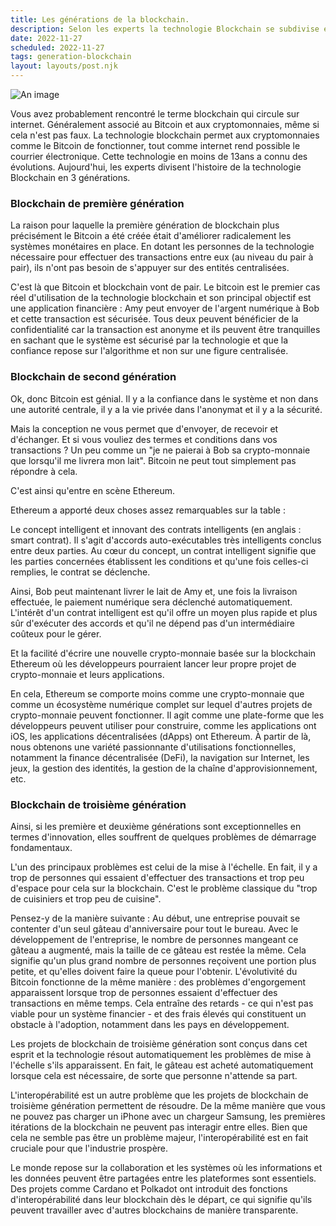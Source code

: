 ```yaml
---
title: Les générations de la blockchain.
description: Selon les experts la technologie Blockchain se subdivise en 3 étapes.
date: 2022-11-27
scheduled: 2022-11-27
tags: generation-blockchain
layout: layouts/post.njk
---
```


![An image](https://www.ledger.com/wp-content/uploads/2021/05/cover-11.png)


Vous avez probablement rencontré le terme blockchain qui circule sur internet. Généralement associé au Bitcoin et aux cryptomonnaies, même si cela n'est pas faux. La technologie blockchain permet aux cryptomonnaies comme le Bitcoin de fonctionner, tout comme internet rend possible le courrier électronique. Cette technologie en moins de 13ans a connu des évolutions. Aujourd'hui, les experts divisent l'histoire de la technologie Blockchain en 3 générations.

### Blockchain de première génération

La raison pour laquelle la première génération de blockchain plus précisément le Bitcoin a été créée était d'améliorer radicalement les systèmes monétaires en place.  En dotant les personnes de la technologie nécessaire pour effectuer des transactions entre eux (au niveau du pair à pair), ils n'ont pas besoin de s'appuyer sur des entités centralisées. 

C'est là que Bitcoin et blockchain vont de pair. Le bitcoin est le premier cas réel d'utilisation de la technologie blockchain et son principal objectif est une application financière : Amy peut envoyer de l'argent numérique à Bob et cette transaction est sécurisée. Tous deux peuvent bénéficier de la confidentialité car la transaction est anonyme et ils peuvent être tranquilles en sachant que le système est sécurisé par la technologie et que la confiance repose sur l'algorithme et non sur une figure centralisée.


### Blockchain de second génération

Ok, donc Bitcoin est génial. Il y a la confiance dans le système et non dans une autorité centrale, il y a la vie privée dans l'anonymat et il y a la sécurité. 

Mais la conception ne vous permet que d'envoyer, de recevoir et d'échanger. Et si vous vouliez des termes et conditions dans vos transactions ? Un peu comme un "je ne paierai à Bob sa crypto-monnaie que lorsqu'il me livrera mon lait". Bitcoin ne peut tout simplement pas répondre à cela.

C'est ainsi qu'entre en scène Ethereum.

Ethereum a apporté deux choses assez remarquables sur la table : 

Le concept intelligent et innovant des contrats intelligents (en anglais : smart contrat). Il s'agit d'accords auto-exécutables très intelligents conclus entre deux parties. Au cœur du concept, un contrat intelligent signifie que les parties concernées établissent les conditions et qu'une fois celles-ci remplies, le contrat se déclenche.

Ainsi, Bob peut maintenant livrer le lait de Amy et, une fois la livraison effectuée, le paiement numérique sera déclenché automatiquement. L'intérêt d'un contrat intelligent est qu'il offre un moyen plus rapide et plus sûr d'exécuter des accords et qu'il ne dépend pas d'un intermédiaire coûteux pour le gérer.

Et la facilité d'écrire une nouvelle crypto-monnaie basée sur la blockchain Ethereum où les développeurs pourraient lancer leur propre projet de crypto-monnaie et leurs applications.

En cela, Ethereum se comporte moins comme une crypto-monnaie que comme un écosystème numérique complet sur lequel d'autres projets de crypto-monnaie peuvent fonctionner. Il agit comme une plate-forme que les développeurs peuvent utiliser pour construire, comme les applications ont iOS, les applications décentralisées (dApps) ont Ethereum. À partir de là, nous obtenons une variété passionnante d'utilisations fonctionnelles, notamment la finance décentralisée (DeFi), la navigation sur Internet, les jeux, la gestion des identités, la gestion de la chaîne d'approvisionnement, etc.


### Blockchain de troisième génération

Ainsi, si les première et deuxième générations sont exceptionnelles en termes d'innovation, elles souffrent de quelques problèmes de démarrage fondamentaux. 

L'un des principaux problèmes est celui de la mise à l'échelle. En fait, il y a trop de personnes qui essaient d'effectuer des transactions et trop peu d'espace pour cela sur la blockchain. C'est le problème classique du "trop de cuisiniers et trop peu de cuisine".

Pensez-y de la manière suivante : Au début, une entreprise pouvait se contenter d'un seul gâteau d'anniversaire pour tout le bureau. Avec le développement de l'entreprise, le nombre de personnes mangeant ce gâteau a augmenté, mais la taille de ce gâteau est restée la même. Cela signifie qu'un plus grand nombre de personnes reçoivent une portion plus petite, et qu'elles doivent faire la queue pour l'obtenir. L'évolutivité du Bitcoin fonctionne de la même manière : des problèmes d'engorgement apparaissent lorsque trop de personnes essaient d'effectuer des transactions en même temps. Cela entraîne des retards - ce qui n'est pas viable pour un système financier - et des frais élevés qui constituent un obstacle à l'adoption, notamment dans les pays en développement. 

Les projets de blockchain de troisième génération sont conçus dans cet esprit et la technologie résout automatiquement les problèmes de mise à l'échelle s'ils apparaissent. En fait, le gâteau est acheté automatiquement lorsque cela est nécessaire, de sorte que personne n'attende sa part.

L'interopérabilité est un autre problème que les projets de blockchain de troisième génération permettent de résoudre. De la même manière que vous ne pouvez pas charger un iPhone avec un chargeur Samsung, les premières itérations de la blockchain ne peuvent pas interagir entre elles. Bien que cela ne semble pas être un problème majeur, l'interopérabilité est en fait cruciale pour que l'industrie prospère.

Le monde repose sur la collaboration et les systèmes où les informations et les données peuvent être partagées entre les plateformes sont essentiels. Des projets comme Cardano et Polkadot ont introduit des fonctions d'interopérabilité dans leur blockchain dès le départ, ce qui signifie qu'ils peuvent travailler avec d'autres blockchains de manière transparente.



